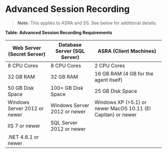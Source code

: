 [title]: # (Advanced Session Recording)
[tags]: # (Session Recording)
[priority]: # (1000)

# Advanced Session Recording

> **Note:** This applies to ASRA and SS. See below for additional details.

**Table: Advanced Session Recording Requirements**

| Web Server (Secret Server)   | Database Server (SQL Server) | ASRA (Client Machines)                                       |
| ---------------------------- | ---------------------------- | ------------------------------------------------------------ |
| 8 CPU Cores                  | 8 CPU Cores                  | 2 CPU Cores                                                  |
| 32 GB RAM                    | 32 GB RAM                    | 16 GB RAM (4 GB for the agent itself)                        |
| 50 GB Disk Space             | 100+ GB Disk Space           | 25 GB Disk Space                                             |
| Windows Server 2012 or newer | Windows Server 2012 or newer | Windows XP (>5.1) or newer MacOS 10.11 (El Capitan) or newer |
| IIS 7 or newer               | SQL Server 2012 or newer     |                                                              |
| .NET 4.6.1 or newer          |                              |                                                              |
